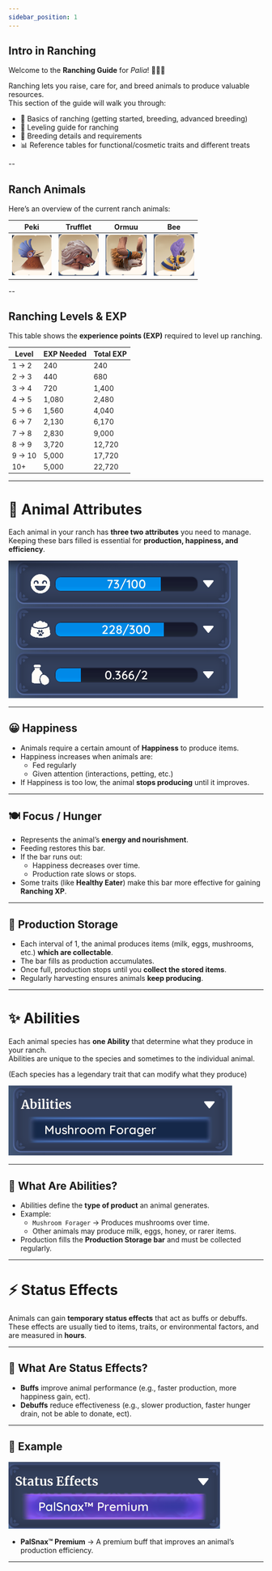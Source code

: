 ```yaml
---
sidebar_position: 1
---
```


## Intro in Ranching

Welcome to the **Ranching Guide** for *Palia*! 🐄🐑🐇  

Ranching lets you raise, care for, and breed animals to produce valuable resources.  
This section of the guide will walk you through:  

- 🐾 Basics of ranching (getting started, breeding, advanced breeding)  
- 🍎 Leveling guide for ranching  
- 🐣 Breeding details and requirements  
- 📊 Reference tables for functional/cosmetic traits and different treats

--

## Ranch Animals

Here’s an overview of the current ranch animals:

| Peki      | Trufflet       | Ormuu   | Bee          |
|--------------|--------------|--------------|--------------|
| ![Peki](./img/peki.png) | ![Trufflet](./img/trufflet.png) | ![Ormuu](./img/ormuu.png) | ![Bee](./img/bee.png) |

--

## Ranching Levels & EXP

This table shows the **experience points (EXP)** required to level up ranching.  

| Level      | EXP Needed | Total EXP |
|------------|------------|-----------|
| 1 → 2      | 240        | 240       |
| 2 → 3      | 440        | 680       |
| 3 → 4      | 720        | 1,400     |
| 4 → 5      | 1,080      | 2,480     |
| 5 → 6      | 1,560      | 4,040     |
| 6 → 7      | 2,130      | 6,170     |
| 7 → 8      | 2,830      | 9,000     |
| 8 → 9      | 3,720      | 12,720    |
| 9 → 10     | 5,000      | 17,720    |
| 10+        | 5,000      | 22,720    |

---

# 🐾 Animal Attributes

Each animal in your ranch has **three two attributes** you need to manage.  
Keeping these bars filled is essential for **production, happiness, and efficiency**.

![Attributes](./img/Attributes.png)

---

## 😀 Happiness
- Animals require a certain amount of **Happiness** to produce items.  
- Happiness increases when animals are:  
  - Fed regularly   
  - Given attention (interactions, petting, etc.)  
- If Happiness is too low, the animal **stops producing** until it improves.  

---

## 🍽️ Focus / Hunger
- Represents the animal’s **energy and nourishment**.  
- Feeding restores this bar.  
- If the bar runs out:  
  - Happiness decreases over time.  
  - Production rate slows or stops.  
- Some traits (like **Healthy Eater**) make this bar more effective for gaining **Ranching XP**.  

---

## 🥛 Production Storage
- Each interval of 1, the animal produces items (milk, eggs, mushrooms, etc.) **which are collectable**.  
- The bar fills as production accumulates.  
- Once full, production stops until you **collect the stored items**.  
- Regularly harvesting ensures animals **keep producing**.  

---

# ✨ Abilities

Each animal species has **one Ability** that determine what they produce in your ranch.  
Abilities are unique to the species and sometimes to the individual animal.

(Each species has a legendary trait that can modify what they produce) 

![Attributes](./img/Abilities.png)

---

## 🐾 What Are Abilities?
- Abilities define the **type of product** an animal generates.  
- Example:  
  - `Mushroom Forager` → Produces mushrooms over time.  
  - Other animals may produce milk, eggs, honey, or rarer items.  
- Production fills the **Production Storage bar** and must be collected regularly.  

---

# ⚡ Status Effects

Animals can gain **temporary status effects** that act as buffs or debuffs.  
These effects are usually tied to items, traits, or environmental factors, and are measured in **hours**.  

---

## 🧩 What Are Status Effects?
- **Buffs** improve animal performance (e.g., faster production, more happiness gain, ect).  
- **Debuffs** reduce effectiveness (e.g., slower production, faster hunger drain, not be able to donate, ect).  

---

## 🍪 Example

![Attributes](./img/Status_Effects.png)

- **PalSnax™ Premium** → A premium buff that improves an animal’s production efficiency.

---
